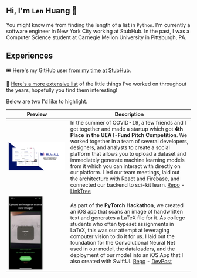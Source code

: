 ## Hi, I'm `Len` Huang 👋

You might know me from finding the length of a list in `Python`. I'm currently a software engineer in New York City working at StubHub. In the past, I was a Computer Science student at Carnegie Mellon University in Pittsburgh, PA.

## Experiences

🎟️ Here's my GitHub user [from my time at StubHub](https://github.com/len-huang-sh).

🙋 [Here's a more extensive list](https://github.com/lenghuang/lenghuang/tree/master/MoreProjects) of the little things I've worked on throughout the years, hopefully you find them interesting!

Below are two I'd like to highlight.

| Preview | Description |
| --- | --- |
| <img src="MoreProjects/assets/mlforall.png" width="1500"> | In the summer of COVID-19, a few friends and I got together and made a startup which got **4th Place in the UEA I-Fund Pitch Competition**. We worked together in a team of several developers, designers, and analysts to create a social platform that allows you to upload a dataset and immediately generate machine learning models from it which you can interact with directly on our platform. I led our team meetings, laid out the architecture with React and Firebase, and connected our backend to sci-kit learn. [Repo](https://github.com/mlforall-app/mlforall) - [LinkTree](https://linktr.ee/mlforall)|
| <img src="MoreProjects/assets/pictex.jpeg" height="200"> | As part of the **PyTorch Hackathon**, we created an iOS app that scans an image of handwritten text and generates a LaTeX file for it. As college students who often typeset assignments in LaTeX, this was our attempt at leveraging computer vision to do it for us. I laid out the foundation for the Convolutional Neural Net used in our model, the dataloaders, and the deployment of our model into an iOS App that I also created with SwiftUI. [Repo](https://github.com/lenghuang/picTex) - [DevPost](https://devpost.com/software/pictex) |
